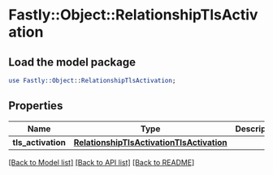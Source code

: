 # Fastly::Object::RelationshipTlsActivation

## Load the model package
```perl
use Fastly::Object::RelationshipTlsActivation;
```

## Properties
Name | Type | Description | Notes
------------ | ------------- | ------------- | -------------
**tls_activation** | [**RelationshipTlsActivationTlsActivation**](RelationshipTlsActivationTlsActivation.md) |  | [optional] 

[[Back to Model list]](../README.md#documentation-for-models) [[Back to API list]](../README.md#documentation-for-api-endpoints) [[Back to README]](../README.md)


